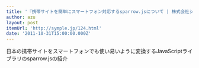 ```yaml
---
title: '『携帯サイトを簡単にスマートフォン対応するsparrow.jsについて | 株式会社シンメトリック公式ブログ - 携帯開発から生まれる技術情報』'
author: azu
layout: post
itemUrl: 'http://symple.jp/124.html'
date: '2011-10-31T15:00:00.000Z'
---
```

日本の携帯サイトをスマートフォンでも使い易いように変換するJavaScriptライブラリのsparrow.jsの紹介
